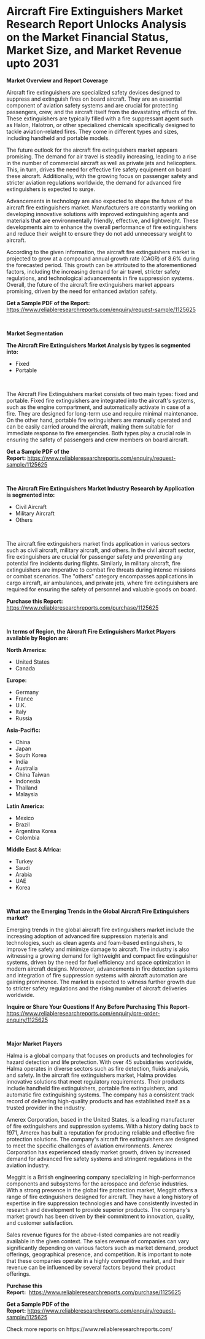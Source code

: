 <p><h1>Aircraft Fire Extinguishers Market Research Report Unlocks Analysis on the Market Financial Status, Market Size, and Market Revenue upto 2031</h1></p><p><strong>Market Overview and Report Coverage</strong></p>
<p><p>Aircraft fire extinguishers are specialized safety devices designed to suppress and extinguish fires on board aircraft. They are an essential component of aviation safety systems and are crucial for protecting passengers, crew, and the aircraft itself from the devastating effects of fire. These extinguishers are typically filled with a fire suppressant agent such as Halon, Halotron, or other specialized chemicals specifically designed to tackle aviation-related fires. They come in different types and sizes, including handheld and portable models.</p><p>The future outlook for the aircraft fire extinguishers market appears promising. The demand for air travel is steadily increasing, leading to a rise in the number of commercial aircraft as well as private jets and helicopters. This, in turn, drives the need for effective fire safety equipment on board these aircraft. Additionally, with the growing focus on passenger safety and stricter aviation regulations worldwide, the demand for advanced fire extinguishers is expected to surge.</p><p>Advancements in technology are also expected to shape the future of the aircraft fire extinguishers market. Manufacturers are constantly working on developing innovative solutions with improved extinguishing agents and materials that are environmentally friendly, effective, and lightweight. These developments aim to enhance the overall performance of fire extinguishers and reduce their weight to ensure they do not add unnecessary weight to aircraft.</p><p>According to the given information, the aircraft fire extinguishers market is projected to grow at a compound annual growth rate (CAGR) of 8.6% during the forecasted period. This growth can be attributed to the aforementioned factors, including the increasing demand for air travel, stricter safety regulations, and technological advancements in fire suppression systems. Overall, the future of the aircraft fire extinguishers market appears promising, driven by the need for enhanced aviation safety.</p></p>
<p><strong>Get a Sample PDF of the Report:</strong> <a href="https://www.reliableresearchreports.com/enquiry/request-sample/1125625">https://www.reliableresearchreports.com/enquiry/request-sample/1125625</a></p>
<p>&nbsp;</p>
<p><strong>Market Segmentation</strong></p>
<p><strong>The Aircraft Fire Extinguishers Market Analysis by types is segmented into:</strong></p>
<p><ul><li>Fixed</li><li>Portable</li></ul></p>
<p>&nbsp;</p>
<p><p>The Aircraft Fire Extinguishers market consists of two main types: fixed and portable. Fixed fire extinguishers are integrated into the aircraft's systems, such as the engine compartment, and automatically activate in case of a fire. They are designed for long-term use and require minimal maintenance. On the other hand, portable fire extinguishers are manually operated and can be easily carried around the aircraft, making them suitable for immediate response to fire emergencies. Both types play a crucial role in ensuring the safety of passengers and crew members on board aircraft.</p></p>
<p><strong>Get a Sample PDF of the Report:</strong>&nbsp;<a href="https://www.reliableresearchreports.com/enquiry/request-sample/1125625">https://www.reliableresearchreports.com/enquiry/request-sample/1125625</a></p>
<p>&nbsp;</p>
<p><strong>The Aircraft Fire Extinguishers Market Industry Research by Application is segmented into:</strong></p>
<p><ul><li>Civil Aircraft</li><li>Military Aircraft</li><li>Others</li></ul></p>
<p>&nbsp;</p>
<p><p>The aircraft fire extinguishers market finds application in various sectors such as civil aircraft, military aircraft, and others. In the civil aircraft sector, fire extinguishers are crucial for passenger safety and preventing any potential fire incidents during flights. Similarly, in military aircraft, fire extinguishers are imperative to combat fire threats during intense missions or combat scenarios. The "others" category encompasses applications in cargo aircraft, air ambulances, and private jets, where fire extinguishers are required for ensuring the safety of personnel and valuable goods on board.</p></p>
<p><strong>Purchase this Report:</strong>&nbsp; <a href="https://www.reliableresearchreports.com/purchase/1125625">https://www.reliableresearchreports.com/purchase/1125625</a></p>
<p>&nbsp;</p>
<p><strong>In terms of Region, the Aircraft Fire Extinguishers Market Players available by Region are:</strong></p>
<p>
    <p> <strong> North America: </strong>
        <ul>
            <li>United States</li>
            <li>Canada</li>
        </ul>
        </p> 
    <p> <strong> Europe: </strong>
        <ul>
            <li>Germany</li>
            <li>France</li>
            <li>U.K.</li>
            <li>Italy</li>
            <li>Russia</li>
        </ul>
        </p> 
    <p> <strong> Asia-Pacific: </strong>
        <ul>
            <li>China</li>
            <li>Japan</li>
            <li>South Korea</li>
            <li>India</li>
            <li>Australia</li>
            <li>China Taiwan</li>
            <li>Indonesia</li>
            <li>Thailand</li>
            <li>Malaysia</li>
        </ul>
        </p> 
    <p> <strong> Latin America: </strong>
        <ul>
            <li>Mexico</li>
            <li>Brazil</li>
            <li>Argentina Korea</li>
            <li>Colombia</li>
        </ul>
        </p> 
    <p> <strong> Middle East & Africa: </strong>
        <ul>
            <li>Turkey</li>
            <li>Saudi</li>
            <li>Arabia</li>
            <li>UAE</li>
            <li>Korea</li>
        </ul>
    </p>
    </p>
<p>&nbsp;</p>
<p><strong>What are the Emerging Trends in the Global Aircraft Fire Extinguishers market?</strong></p>
<p><p>Emerging trends in the global aircraft fire extinguishers market include the increasing adoption of advanced fire suppression materials and technologies, such as clean agents and foam-based extinguishers, to improve fire safety and minimize damage to aircraft. The industry is also witnessing a growing demand for lightweight and compact fire extinguisher systems, driven by the need for fuel efficiency and space optimization in modern aircraft designs. Moreover, advancements in fire detection systems and integration of fire suppression systems with aircraft automation are gaining prominence. The market is expected to witness further growth due to stricter safety regulations and the rising number of aircraft deliveries worldwide.</p></p>
<p><strong>Inquire or Share Your Questions If Any Before Purchasing This Report</strong>- <a href="https://www.reliableresearchreports.com/enquiry/pre-order-enquiry/1125625">https://www.reliableresearchreports.com/enquiry/pre-order-enquiry/1125625</a></p>
<p>&nbsp;</p>
<p><strong>Major Market Players</strong></p>
<p><p>Halma is a global company that focuses on products and technologies for hazard detection and life protection. With over 45 subsidiaries worldwide, Halma operates in diverse sectors such as fire detection, fluids analysis, and safety. In the aircraft fire extinguishers market, Halma provides innovative solutions that meet regulatory requirements. Their products include handheld fire extinguishers, portable fire extinguishers, and automatic fire extinguishing systems. The company has a consistent track record of delivering high-quality products and has established itself as a trusted provider in the industry.</p><p>Amerex Corporation, based in the United States, is a leading manufacturer of fire extinguishers and suppression systems. With a history dating back to 1971, Amerex has built a reputation for producing reliable and effective fire protection solutions. The company's aircraft fire extinguishers are designed to meet the specific challenges of aviation environments. Amerex Corporation has experienced steady market growth, driven by increased demand for advanced fire safety systems and stringent regulations in the aviation industry.</p><p>Meggitt is a British engineering company specializing in high-performance components and subsystems for the aerospace and defense industries. With a strong presence in the global fire protection market, Meggitt offers a range of fire extinguishers designed for aircraft. They have a long history of expertise in fire suppression technologies and have consistently invested in research and development to provide superior products. The company's market growth has been driven by their commitment to innovation, quality, and customer satisfaction.</p><p>Sales revenue figures for the above-listed companies are not readily available in the given context. The sales revenue of companies can vary significantly depending on various factors such as market demand, product offerings, geographical presence, and competition. It is important to note that these companies operate in a highly competitive market, and their revenue can be influenced by several factors beyond their product offerings.</p></p>
<p><strong>Purchase this Report:</strong>&nbsp;&nbsp;<a href="https://www.reliableresearchreports.com/purchase/1125625">https://www.reliableresearchreports.com/purchase/1125625</a></p>
<p></p>
<p><strong>Get a Sample PDF of the Report:</strong>&nbsp;<a href="https://www.reliableresearchreports.com/enquiry/request-sample/1125625">https://www.reliableresearchreports.com/enquiry/request-sample/1125625</a></p>
<p>Check more reports on https://www.reliableresearchreports.com/</p>